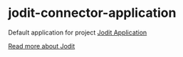# jodit-connector-application

Default application for project [Jodit Application](https://github.com/xdan/jodit-connectors)

[Read more about Jodit](https://xdsoft.net/jodit/)